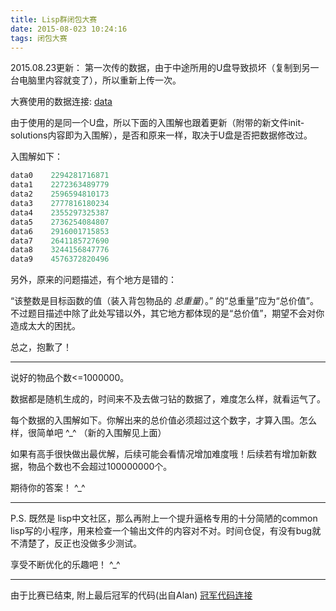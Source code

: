 ```yaml
---
title: Lisp群闭包大赛
date: 2015-08-023 10:24:16
tags: 闭包大赛
---
```


2015.08.23更新：
第一次传的数据，由于中途所用的U盘导致损坏（复制到另一台电脑里内容就变了），所以重新上传一次。

大赛使用的数据连接: [data](https://github.com/lisp-nini/Group-Competition/blob/master/data.7z)

由于使用的是同一个U盘，所以下面的入围解也跟着更新（附带的新文件init-solutions内容即为入围解），是否和原来一样，取决于U盘是否把数据修改过。

入围解如下：
```js
data0    2294281716871
data1    2272363489779
data2    2596594810173
data3    2777816180234
data4    2355297325387
data5    2736254084807
data6    2916001715853
data7    2641185727690
data8    3244156847776
data9    4576372820496
```


另外，原来的问题描述，有个地方是错的：

“该整数是目标函数的值（装入背包物品的 _总重量_）。” 的“总重量”应为“总价值”。不过题目描述中除了此处写错以外，其它地方都体现的是“总价值”，期望不会对你造成太大的困扰。



总之，抱歉了！

---------------------------------------------------------------------
说好的物品个数<=1000000。

数据都是随机生成的，时间来不及去做刁钻的数据了，难度怎么样，就看运气了。

每个数据的入围解如下。你解出来的总价值必须超过这个数字，才算入围。怎么样，很简单吧 ^_^
（新的入围解见上面）

如果有高手很快做出最优解，后续可能会看情况增加难度哦！后续若有增加新数据，物品个数也不会超过100000000个。

期待你的答案！  ^_^


---------------------------------------------------------------------


P.S. 既然是 lisp中文社区，那么再附上一个提升逼格专用的十分简陋的common lisp写的小程序，用来检查一个输出文件的内容对不对。时间仓促，有没有bug就不清楚了，反正也没做多少测试。

享受不断优化的乐趣吧！   ^_^



--------------------------------------------------------------------

由于比赛已结束, 附上最后冠军的代码(出自Alan)
[冠军代码连接](https://github.com/lisp-nini/Group-Competition/blob/master/%E8%83%8C%E5%8C%85%E5%A4%A7%E8%B5%9B%E5%86%A0%E5%86%9B%E4%BB%A3%E7%A0%81prolog%26sicstus.pl)


